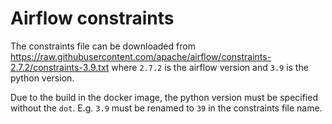 # Airflow constraints

The constraints file can be downloaded from https://raw.githubusercontent.com/apache/airflow/constraints-2.7.2/constraints-3.9.txt where `2.7.2` is the airflow version and `3.9` is the python version.

Due to the build in the docker image, the python version must be specified without the `dot`. E.g. `3.9` must be renamed to `39` in the constraints file name.
